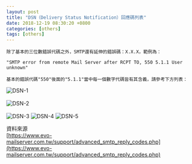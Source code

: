 ```yaml
---
layout: post
title: "DSN（Delivery Status Notification）回應碼列表"
date: 2018-12-19 08:30:20 +0800
categories: [others]
tags: [others]
---
```



```
除了基本的三位數錯誤代碼之外，SMTP還有延伸的錯誤碼：X.X.X，範例為：

"SMTP error from remote Mail Server after RCPT TO, 550 5.1.1 User unknown"

基本的錯誤代碼"550"後面的"5.1.1"當中每一個數字代碼皆有其含義，請參考下方列表：
```

![DSN-1](https://dyeat.github.io/static/img/2018-12-19/DSN-1.PNG)
<br />
<br />
![DSN-2](https://dyeat.github.io/static/img/2018-12-19/DSN-2.PNG)
<br />
<br />
![DSN-3](https://dyeat.github.io/static/img/2018-12-19/DSN-3.PNG)
![DSN-4](https://dyeat.github.io/static/img/2018-12-19/DSN-4.PNG)
![DSN-5](https://dyeat.github.io/static/img/2018-12-19/DSN-5.PNG)

資料來源<br />
[https://www.evo-mailserver.com.tw/support/advanced_smtp_reply_codes.php](https://www.evo-mailserver.com.tw/support/advanced_smtp_reply_codes.php)